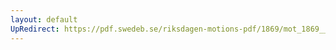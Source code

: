 ```yaml
---
layout: default
UpRedirect: https://pdf.swedeb.se/riksdagen-motions-pdf/1869/mot_1869__ak__00228/mot_1869__ak__00228_002.pdf
---
```

